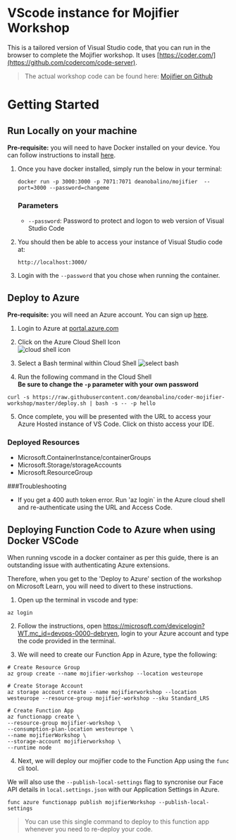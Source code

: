# VScode instance for Mojifier Workshop 
This is a tailored version of Visual Studio code, that you can run in the browser to complete the Mojifier workshop. It uses [https://coder.com/](https://github.com/codercom/code-server). 

> The actual workshop code can be found here: [Mojifier on Github](https://github.com/MicrosoftDocs/mslearn-the-mojifier.git)

# Getting Started

## Run Locally on your machine

**Pre-requisite:** you will need to have Docker installed on your device. You can follow instructions to install [here](https://docs.docker.com/install/). 

1. Once you have docker installed, simply run the below in your terminal:  

    `docker run -p 3000:3000 -p 7071:7071 deanobalino/mojifier  --port=3000 --password=changeme`

    ### Parameters
    - `--password`:  Password to protect and logon to web version of Visual Studio Code

2. You should then be able to access your instance of Visual Studio code at:

    `http://localhost:3000/`

3. Login with the `--password` that you chose when running the container.

## Deploy to Azure  
**Pre-requisite:** you will need an Azure account. You can sign up [here](https://azure.microsoft.com/free?WT.mc_id=devops-0000-debryen).  

1. Login to Azure at [portal.azure.com](https://portal.azure.com/?WT.mc_id=devops-0000-debryen)

2. Click on the Azure Cloud Shell Icon  
![cloud shell icon](cloud-shell-icon.png)

3. Select a Bash terminal within Cloud Shell 
![select bash](cloud-shell-bash.png)

4. Run the following command in the Cloud Shell   
**Be sure to change the `-p` parameter with your own password**

`curl -s https://raw.githubusercontent.com/deanobalino/coder-mojifier-workshop/master/deploy.sh | bash -s -- -p hello`

5. Once complete, you will be presented with the URL to access your Azure Hosted instance of VS Code. Click on thisto access your IDE.

### Deployed Resources
- Microsoft.ContainerInstance/containerGroups
- Microsoft.Storage/storageAccounts
- Microsoft.ResourceGroup

###Troubleshooting
- If you get a 400 auth token error. Run 'az login` in the Azure cloud shell and re-authenticate using the URL and Access Code.

## Deploying Function Code to Azure when using Docker VSCode

When running vscode in a docker container as per this guide, there is an outstanding issue with authenticating Azure extensions. 

Therefore, when you get to the 'Deploy to Azure' section of the workshop on Microsoft Learn, you will need to divert to these instructions.

1. Open up the terminal in vscode and type:


```
az login
``` 

2. Follow the instructions, open https://microsoft.com/devicelogin?WT.mc_id=devops-0000-debryen, login to your Azure account and type the code provided in the terminal. 

3. We will need to create our Function App in Azure, type the following:

```
# Create Resource Group
az group create --name mojifier-workshop --location westeurope

# Create Storage Account
az storage account create --name mojifierworkshop --location westeurope --resource-group mojifier-workshop --sku Standard_LRS

# Create Function App
az functionapp create \
--resource-group mojifier-workshop \
--consumption-plan-location westeurope \
--name mojifierWorkshop \
--storage-account mojifierworkshop \
--runtime node
```

4. Next, we will deploy our mojifier code to the Function App using the `func` cli tool.  

We will also use the `--publish-local-settings` flag to syncronise our Face API details in `local.settings.json` with our Application Settings in Azure.

```
func azure functionapp publish mojifierWorkshop --publish-local-settings
```

> You can use this single command to deploy to this function app whenever you need to re-deploy your code.




